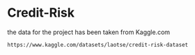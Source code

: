 # Credit-Risk

the data for the project has been taken from Kaggle.com

```
https://www.kaggle.com/datasets/laotse/credit-risk-dataset
```
